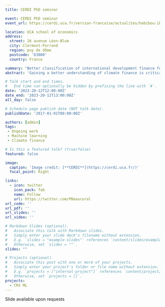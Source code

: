 ```yaml
---
title: CERDI PhD seminar

event: CERDI PhD seminar
event_url: https://cerdi.uca.fr/version-francaise/actualites/habibou-ibrahim-kassoum-et-pierre-beaucoral#/admin

location: UCA school of economics
address:
  street: 26 avenue Léon-Blum
  city: Clermont-Ferrand
  region: puy de dôme
  postcode: '63000'
  country: France

summary: "Better classification of international development finance for a better understanding of climate finance: the role of machine learning."
abstract: 'Gaining a better understanding of climate finance is critical to addressing the climate risks we face today. In this talk, we will discuss the role of new technologies and artificial intelligence in classifying narrative descriptions of development projects to determine the true level of climate engagement in development finance and where donors are focusing their efforts to improve global climate finance allocation.'

# Talk start and end times.
#   End time can optionally be hidden by prefixing the line with `#`.
date: '2023-20-12T12:00:00Z'
date_end: '2023-20-12T13:00:00Z'
all_day: false

# Schedule page publish date (NOT talk date).
publishDate: '2017-01-01T00:00:00Z'

authors: [admin]
tags:
 - Ongoing work 
 - Machine learning
 - Climate finance

# Is this a featured talk? (true/false)
featured: false

image:
  caption: 'Image credit: [**CERDI**](https://cerdi.uca.fr/)'
  focal_point: Right

links:
  - icon: twitter
    icon_pack: fab
    name: Follow
    url: https://twitter.com/PBeaucoral
url_code: ''
url_pdf: ''
url_slides: ''
url_video: ''

# Markdown Slides (optional).
#   Associate this talk with Markdown slides.
#   Simply enter your slide deck's filename without extension.
#   E.g. `slides = "example-slides"` references `content/slides/example-slides.md`.
#   Otherwise, set `slides = ""`.
slides: ""

# Projects (optional).
#   Associate this post with one or more of your projects.
#   Simply enter your project's folder or file name without extension.
#   E.g. `projects = ["internal-project"]` references `content/project/deep-learning/index.md`.
#   Otherwise, set `projects = []`.
projects:
  - CRS ML
---
```


Slide available upon requests
